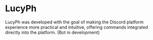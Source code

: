 # LucyPh
LucyPh was developed with the goal of making the Discord platform experience more practical and intuitive, offering commands integrated directly into the platform.  (Bot in development)
